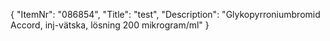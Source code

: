 {
  "ItemNr": "086854",
  "Title": "test",
  "Description": "Glykopyrroniumbromid Accord, inj-vätska, lösning 200 mikrogram/ml"
}